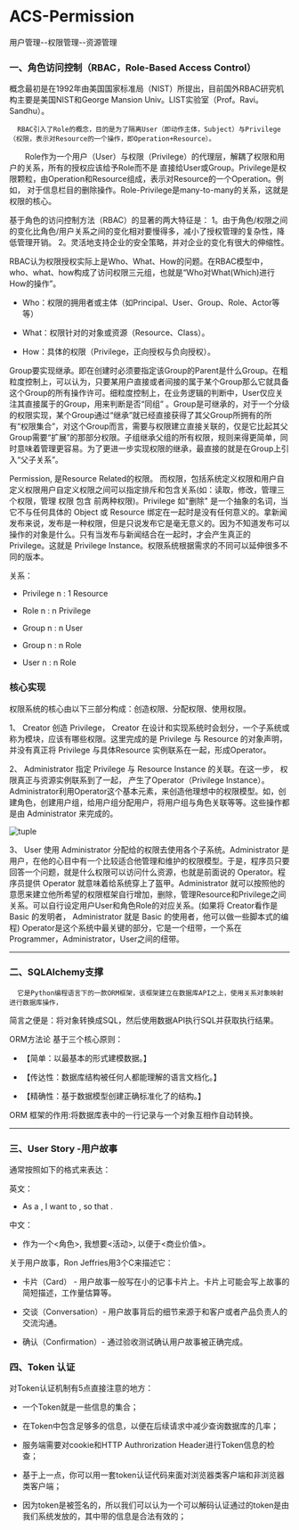 # ACS-Permission
用户管理--权限管理--资源管理


### 一、角色访问控制（RBAC，Role-Based Access Control）
   概念最初是在1992年由美国国家标准局（NIST）所提出，目前国外RBAC研究机构主要是美国NIST和George Mansion Univ。LIST实验室（Prof。Ravi。Sandhu）。

      RBAC引入了Role的概念，目的是为了隔离User（即动作主体，Subject）与Privilege（权限，表示对Resource的一个操作，即Operation+Resource）。

　　Role作为一个用户（User）与权限（Privilege）的代理层，解耦了权限和用户的关系，所有的授权应该给予Role而不是
直接给User或Group。Privilege是权限颗粒，由Operation和Resource组成，表示对Resource的一个Operation。例如，
对于信息栏目的删除操作。Role-Privilege是many-to-many的关系，这就是权限的核心。

基于角色的访问控制方法（RBAC）的显著的两大特征是：
1。由于角色/权限之间的变化比角色/用户关系之间的变化相对要慢得多，减小了授权管理的复杂性，降低管理开销。
2。灵活地支持企业的安全策略，并对企业的变化有很大的伸缩性。


RBAC认为权限授权实际上是Who、What、How的问题。在RBAC模型中，who、what、how构成了访问权限三元组，也就是“Who对What(Which)进行How的操作”。

* Who：权限的拥用者或主体（如Principal、User、Group、Role、Actor等等）

* What：权限针对的对象或资源（Resource、Class）。

* How：具体的权限（Privilege，正向授权与负向授权）。


Group要实现继承。即在创建时必须要指定该Group的Parent是什么Group。在粗粒度控制上，可以认为，只要某用户直接或者间接的属于某个Group那么它就具备这个Group的所有操作许可。细粒度控制上，在业务逻辑的判断中，User仅应关注其直接属于的Group，用来判断是否“同组” 。Group是可继承的，对于一个分级的权限实现，某个Group通过“继承”就已经直接获得了其父Group所拥有的所有“权限集合”，对这个Group而言，需要与权限建立直接关联的，仅是它比起其父Group需要“扩展”的那部分权限。子组继承父组的所有权限，规则来得更简单，同时意味着管理更容易。为了更进一步实现权限的继承，最直接的就是在Group上引入“父子关系”。

Permission, 是Resource Related的权限。 而权限，包括系统定义权限和用户自定义权限用户自定义权限之间可以指定排斥和包含关系(如：读取，修改，管理三个权限，管理 权限 包含 前两种权限)。Privilege 如"删除" 是一个抽象的名词，当它不与任何具体的 Object 或 Resource 绑定在一起时是没有任何意义的。拿新闻发布来说，发布是一种权限，但是只说发布它是毫无意义的。因为不知道发布可以操作的对象是什么。只有当发布与新闻结合在一起时，才会产生真正的 Privilege。这就是 Privilege Instance。权限系统根据需求的不同可以延伸很多不同的版本。


关系：

* Privilege   n : 1   Resource

* Role   n : n   Privilege

* Group   n : n   User

* Group   n : n   Role

* User  n : n   Role

### 核心实现

权限系统的核心由以下三部分构成：创造权限、分配权限、使用权限。

1、 Creator 创造 Privilege， Creator 在设计和实现系统时会划分，一个子系统或称为模块，应该有哪些权限。这里完成的是 Privilege 与 Resource 的对象声明，并没有真正将 Privilege 与具体Resource 实例联系在一起，形成Operator。

2、 Administrator 指定 Privilege 与 Resource Instance 的关联。在这一步， 权限真正与资源实例联系到了一起， 产生了Operator（Privilege Instance）。Administrator利用Operator这个基本元素，来创造他理想中的权限模型。如，创建角色，创建用户组，给用户组分配用户，将用户组与角色关联等等。这些操作都是由 Administrator 来完成的。

   ![tuple](http://pic002.cnblogs.com/images/2011/10016/2011070808443232.jpg)


3、 User 使用 Administrator 分配给的权限去使用各个子系统。Administrator 是用户，在他的心目中有一个比较适合他管理和维护的权限模型。于是，程序员只要回答一个问题，就是什么权限可以访问什么资源，也就是前面说的 Operator。程序员提供 Operator 就意味着给系统穿上了盔甲。Administrator 就可以按照他的意愿来建立他所希望的权限框架自行增加，删除，管理Resource和Privilege之间关系。可以自行设定用户User和角色Role的对应关系。(如果将 Creator看作是 Basic 的发明者， Administrator 就是 Basic 的使用者，他可以做一些脚本式的编程) Operator是这个系统中最关键的部分，它是一个纽带，一个系在Programmer，Administrator，User之间的纽带。

***
### 二、SQLAlchemy支撑

      它是Python编程语言下的一款ORM框架，该框架建立在数据库API之上，使用关系对象映射进行数据库操作，
简言之便是：将对象转换成SQL，然后使用数据API执行SQL并获取执行结果。

ORM方法论 基于三个核心原则：

* 【简单：以最基本的形式建模数据。】

* 【传达性：数据库结构被任何人都能理解的语言文档化。】

* 【精确性：基于数据模型创建正确标准化了的结构。】

ORM 框架的作用:将数据库表中的一行记录与一个对象互相作自动转换。

***

### 三、User Story -用户故事


通常按照如下的格式来表达：

英文：

* As a <Role>, I want to <Activity>, so that <Business Value>.

中文：

* 作为一个<角色>, 我想要<活动>, 以便于<商业价值>。


关于用户故事，Ron Jeffries用3个C来描述它：

- 卡片（Card） - 用户故事一般写在小的记事卡片上。卡片上可能会写上故事的简短描述，工作量估算等。

- 交谈（Conversation）- 用户故事背后的细节来源于和客户或者产品负责人的交流沟通。

- 确认（Confirmation）- 通过验收测试确认用户故事被正确完成。

### 四、Token 认证

对Token认证机制有5点直接注意的地方：

- 一个Token就是一些信息的集合；

- 在Token中包含足够多的信息，以便在后续请求中减少查询数据库的几率；

- 服务端需要对cookie和HTTP Authrorization Header进行Token信息的检查；

- 基于上一点，你可以用一套token认证代码来面对浏览器类客户端和非浏览器类客户端；

- 因为token是被签名的，所以我们可以认为一个可以解码认证通过的token是由我们系统发放的，其中带的信息是合法有效的；